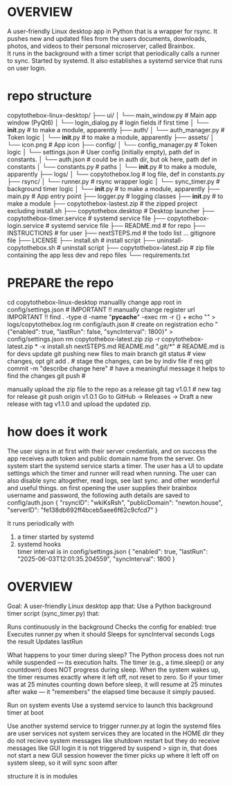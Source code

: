 # OVERVIEW
A user-friendly Linux desktop app in Python that is a wrapper for rsync. 
It pushes new and updated files from the users documents, downloads, photos, and videos to their personal microserver, called Brainbox.  
It runs in the background with a timer script that periodically calls a runner to sync. Started by systemd.
It also establishes a systemd service that runs on user login. 

# repo structure
copytothebox-linux-desktop/
├── ui/
│   └── main_window.py      # Main app window (PyQt6)
│   └── login_dialog.py     # login fields if first time
│   └── __init__.py         # to make a module, apparently
├── auth/
│   └── auth_manager.py     # Token logic
│   └── __init__.py         # to make a module, apparently
├── assets/
│   └── icon.png            # App icon
├── config/
│   └── config_manager.py   # Token logic
│   └── settings.json       # User config (initially empty), path def in constants.
│   └── auth.json           # could be in auth dir, but ok here, path def in constants
│   └── constants.py        # paths
│   └── __init__.py         # to make a module, apparently
├── logs/
│   └── copytothebox.log    # log file, def in constants.py
├── rsync/
│   └── runner.py           # rsync wrapper logic
│   └── sync_timer.py       # background timer logic
│   └── __init__.py         # to make a module, apparently
├── main.py                 # App entry point
├── logger.py               # logging classes
├── __init__.py             # to make a module
├── copytothebox-lastest.zip      # the zipped project excluding install.sh
├── copytothebox.desktop          # Desktop launcher
├── copytothebox-timer.service    # systemd service file
├── copytothebox-login.service    # systemd service file
├── README.md                     # for repo
├── INSTRUCTIONS                  # for user
├── nextSTEPS.md                  # the todo list ...  gitignore file
├── LICENSE
├── install.sh                    # install script
├── uninstall-copytothebox.sh     # uninstall script
├── copytothebox-latest.zip       # zip file containing the app less dev and repo files
└── requirements.txt

# PREPARE the repo
  cd copytothebox-linux-desktop
  manuallly change app root in config/settings.json # IMPORTANT !!
  manually change register url   IMPORTANT !!
  find . -type d -name "__pycache__" -exec rm -r {} +
  echo "" > logs/copytothebox.log
  rm config/auth.json # create on registration
  echo "{\"enabled\": true, \"lastRun\": false, \"syncInterval\": 1800}" > config/settings.json
  rm copytothebox-latest.zip
  zip -r copytothebox-latest.zip * -x install.sh nextSTEPS.md README.md ".git/\*"  # README.md is for devs
  update git pushing new files to main branch
    git status  # view changes, opt
    git add .  # stage the changes, can be by indiv file if req
    git commit -m "describe change here"  # have a meaningful message it helps to find the changes
    git push   # 

  manually upload the zip file to the repo as a release
    git tag v1.0.1  # new tag for release
    git push origin v1.0.1
    Go to GitHub → Releases → Draft a new release with tag v1.1.0 and upload the updated zip.

# how does it work
The user signs in at first with their server credentials, and on success the app receives auth token and public domain name from the server.
On system start the systemd service starts a timer.
The user has a UI to update settings which the timer and runner will read when running.
The user can also disable sync altogether, read logs, see last sync. and other wonderful and useful things.
on first opening the user supplies their brainbox username and password, 
the following auth details are saved to 
config/auth.json
{
  "rsyncID": "wkiKsRsh",
  "publicDomain": "newton.house",
  "serverID": "fe138db692ff4bceb5aee6f62c9cfcd7"
}

It runs periodically with 
  1) a timer started by systemd
  2) systemd hooks  
timer interval is in config/settings.json
{
    "enabled": true,
    "lastRun": "2025-06-03T12:01:35.204559",
    "syncInterval": 1800
}

# OVERVIEW
Goal: A user-friendly Linux desktop app that:
Use a Python background timer script (sync_timer.py) that:

  Runs continuously in the background
  Checks the config for enabled: true
  Executes runner.py when it should
  Sleeps for syncInterval seconds
  Logs the result
  Updates lastRun

What happens to your timer during sleep?
  The Python process does not run while suspended — its execution halts.
  The timer (e.g., a time.sleep() or any countdown) does NOT progress during sleep.
  When the system wakes up, the timer resumes exactly where it left off, not reset to zero.
  So if your timer was at 25 minutes counting down before sleep, it will resume at 25 minutes after wake — it "remembers" the elapsed time because it simply paused.

Run on system events
  Use a systemd service to launch this background timer at boot

  Use another systemd service to trigger runner.py at login
    the systemd files are user services not system services
    they are located in the HOME dir 
    they do not recieve system messages like shutdown restart
    but they do receive messages like GUI login
    it is not triggered by suspend > sign in, that does not start a new GUI session
    however the timer picks up where it left off on system sleep, so it will sync soon after

structure
  it is in modules